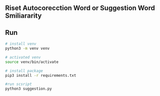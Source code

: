## Riset Autocorecction Word or Suggestion Word Smiliararity

## Run

```bash
# install venv
python3 -m venv venv

# activated venv
source venv/bin/activate

# install package
pip3 install -r requirements.txt

#run scsript
python3 suggestion.py
```
